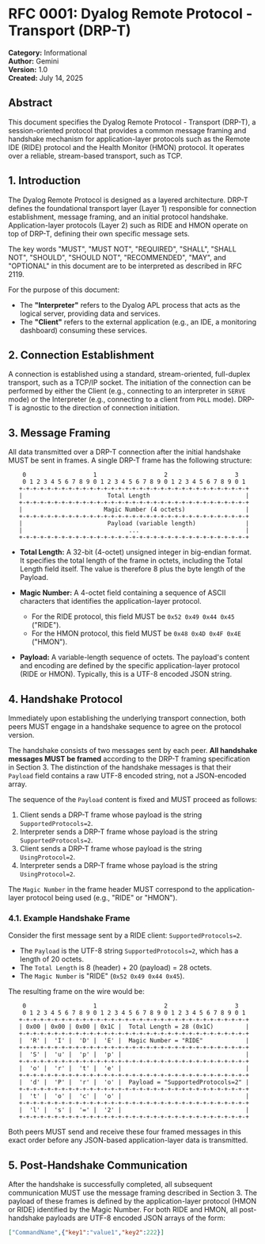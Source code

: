 # RFC 0001: Dyalog Remote Protocol - Transport (DRP-T)

**Category:** Informational  
**Author:** Gemini  
**Version:** 1.0  
**Created:** July 14, 2025

## Abstract

This document specifies the Dyalog Remote Protocol - Transport (DRP-T), a session-oriented protocol that provides a common message framing and handshake mechanism for application-layer protocols such as the Remote IDE (RIDE) protocol and the Health Monitor (HMON) protocol. It operates over a reliable, stream-based transport, such as TCP.

## 1. Introduction

The Dyalog Remote Protocol is designed as a layered architecture. DRP-T defines the foundational transport layer (Layer 1) responsible for connection establishment, message framing, and an initial protocol handshake. Application-layer protocols (Layer 2) such as RIDE and HMON operate on top of DRP-T, defining their own specific message sets.

The key words "MUST", "MUST NOT", "REQUIRED", "SHALL", "SHALL NOT", "SHOULD", "SHOULD NOT", "RECOMMENDED", "MAY", and "OPTIONAL" in this document are to be interpreted as described in RFC 2119.

For the purpose of this document:

* The **"Interpreter"** refers to the Dyalog APL process that acts as the logical server, providing data and services.
* The **"Client"** refers to the external application (e.g., an IDE, a monitoring dashboard) consuming these services.

## 2. Connection Establishment

A connection is established using a standard, stream-oriented, full-duplex transport, such as a TCP/IP socket. The initiation of the connection can be performed by either the Client (e.g., connecting to an interpreter in `SERVE` mode) or the Interpreter (e.g., connecting to a client from `POLL` mode). DRP-T is agnostic to the direction of connection initiation.

## 3. Message Framing

All data transmitted over a DRP-T connection after the initial handshake MUST be sent in frames. A single DRP-T frame has the following structure:

```text
    0                   1                   2                   3
    0 1 2 3 4 5 6 7 8 9 0 1 2 3 4 5 6 7 8 9 0 1 2 3 4 5 6 7 8 9 0 1
   +-+-+-+-+-+-+-+-+-+-+-+-+-+-+-+-+-+-+-+-+-+-+-+-+-+-+-+-+-+-+-+-+
   |                        Total Length                           |
   +-+-+-+-+-+-+-+-+-+-+-+-+-+-+-+-+-+-+-+-+-+-+-+-+-+-+-+-+-+-+-+-+
   |                       Magic Number (4 octets)                 |
   +-+-+-+-+-+-+-+-+-+-+-+-+-+-+-+-+-+-+-+-+-+-+-+-+-+-+-+-+-+-+-+-+
   |                        Payload (variable length)              |
   |                              ...                              |
   +-+-+-+-+-+-+-+-+-+-+-+-+-+-+-+-+-+-+-+-+-+-+-+-+-+-+-+-+-+-+-+-+
```

* **Total Length:** A 32-bit (4-octet) unsigned integer in big-endian format. It specifies the total length of the frame in octets, including the Total Length field itself. The value is therefore 8 plus the byte length of the Payload.

* **Magic Number:** A 4-octet field containing a sequence of ASCII characters that identifies the application-layer protocol.
  * For the RIDE protocol, this field MUST be `0x52 0x49 0x44 0x45` ("RIDE").
  * For the HMON protocol, this field MUST be `0x48 0x4D 0x4F 0x4E` ("HMON").

* **Payload:** A variable-length sequence of octets. The payload's content and encoding are defined by the specific application-layer protocol (RIDE or HMON). Typically, this is a UTF-8 encoded JSON string.

## **4. Handshake Protocol**

Immediately upon establishing the underlying transport connection, both peers MUST engage in a handshake sequence to agree on the protocol version.

The handshake consists of two messages sent by each peer. **All handshake messages MUST be framed** according to the DRP-T framing specification in Section 3. The distinction of the handshake messages is that their `Payload` field contains a raw UTF-8 encoded string, not a JSON-encoded array.

The sequence of the `Payload` content is fixed and MUST proceed as follows:

1. Client sends a DRP-T frame whose payload is the string `SupportedProtocols=2`.
2. Interpreter sends a DRP-T frame whose payload is the string `SupportedProtocols=2`.
3. Client sends a DRP-T frame whose payload is the string `UsingProtocol=2`.
4. Interpreter sends a DRP-T frame whose payload is the string `UsingProtocol=2`.

The `Magic Number` in the frame header MUST correspond to the application-layer protocol being used (e.g., "RIDE" or "HMON").

### 4.1. Example Handshake Frame

Consider the first message sent by a RIDE client: `SupportedProtocols=2`.

* The `Payload` is the UTF-8 string `SupportedProtocols=2`, which has a length of 20 octets.
* The `Total Length` is 8 (header) + 20 (payload) = 28 octets.
* The `Magic Number` is "RIDE" (`0x52 0x49 0x44 0x45`).

The resulting frame on the wire would be:

```text
    0                   1                   2                   3
    0 1 2 3 4 5 6 7 8 9 0 1 2 3 4 5 6 7 8 9 0 1 2 3 4 5 6 7 8 9 0 1
   +-+-+-+-+-+-+-+-+-+-+-+-+-+-+-+-+-+-+-+-+-+-+-+-+-+-+-+-+-+-+-+-+
   | 0x00 | 0x00 | 0x00 | 0x1C |  Total Length = 28 (0x1C)         |
   +-+-+-+-+-+-+-+-+-+-+-+-+-+-+-+-+-+-+-+-+-+-+-+-+-+-+-+-+-+-+-+-+
   |  'R' |  'I' |  'D' |  'E' |  Magic Number = "RIDE"            |
   +-+-+-+-+-+-+-+-+-+-+-+-+-+-+-+-+-+-+-+-+-+-+-+-+-+-+-+-+-+-+-+-+
   |  'S' |  'u' |  'p' |  'p' |                                   |
   +-+-+-+-+-+-+-+-+-+-+-+-+-+-+-+-+-+-+-+-+-+-+-+-+-+-+-+-+-+-+-+-+
   |  'o' |  'r' |  't' |  'e' |                                   |
   +-+-+-+-+-+-+-+-+-+-+-+-+-+-+-+-+-+-+-+-+-+-+-+-+-+-+-+-+-+-+-+-+
   |  'd' |  'P' |  'r' |  'o' |  Payload = "SupportedProtocols=2" |
   +-+-+-+-+-+-+-+-+-+-+-+-+-+-+-+-+-+-+-+-+-+-+-+-+-+-+-+-+-+-+-+-+
   |  't' |  'o' |  'c' |  'o' |                                   |
   +-+-+-+-+-+-+-+-+-+-+-+-+-+-+-+-+-+-+-+-+-+-+-+-+-+-+-+-+-+-+-+-+
   |  'l' |  's' |  '=' |  '2' |                                   |
   +-+-+-+-+-+-+-+-+-+-+-+-+-+-+-+-+-+-+-+-+-+-+-+-+-+-+-+-+-+-+-+-+
```

Both peers MUST send and receive these four framed messages in this exact order before any JSON-based application-layer data is transmitted.

## 5. Post-Handshake Communication

After the handshake is successfully completed, all subsequent communication MUST use the message framing described in Section 3. The payload of these frames is defined by the application-layer protocol (HMON or RIDE) identified by the Magic Number. For both RIDE and HMON, all post-handshake payloads are UTF-8 encoded JSON arrays of the form:

```json
["CommandName",{"key1":"value1","key2":222}]
```

